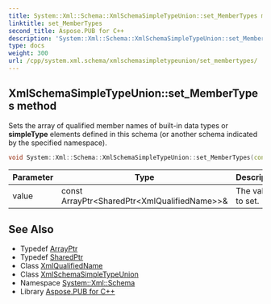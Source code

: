 ```yaml
---
title: System::Xml::Schema::XmlSchemaSimpleTypeUnion::set_MemberTypes method
linktitle: set_MemberTypes
second_title: Aspose.PUB for C++
description: 'System::Xml::Schema::XmlSchemaSimpleTypeUnion::set_MemberTypes method. Sets the array of qualified member names of built-in data types or simpleType elements defined in this schema (or another schema indicated by the specified namespace) in C++.'
type: docs
weight: 300
url: /cpp/system.xml.schema/xmlschemasimpletypeunion/set_membertypes/
---
```

## XmlSchemaSimpleTypeUnion::set_MemberTypes method


Sets the array of qualified member names of built-in data types or **simpleType** elements defined in this schema (or another schema indicated by the specified namespace).

```cpp
void System::Xml::Schema::XmlSchemaSimpleTypeUnion::set_MemberTypes(const ArrayPtr<SharedPtr<XmlQualifiedName>> &value)
```


| Parameter | Type | Description |
| --- | --- | --- |
| value | const ArrayPtr\<SharedPtr\<XmlQualifiedName\>\>\& | The value to set. |

## See Also

* Typedef [ArrayPtr](../../../system/arrayptr/)
* Typedef [SharedPtr](../../../system/sharedptr/)
* Class [XmlQualifiedName](../../../system.xml/xmlqualifiedname/)
* Class [XmlSchemaSimpleTypeUnion](../)
* Namespace [System::Xml::Schema](../../)
* Library [Aspose.PUB for C++](../../../)
